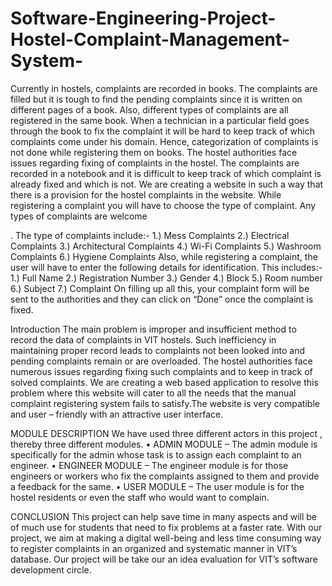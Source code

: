# Software-Engineering-Project-Hostel-Complaint-Management-System-
Currently in hostels, complaints are recorded in books. The complaints are filled but it is tough to find the pending complaints since it is written on different pages of a book. Also, different types of complaints are all registered in the same book. When a technician in a particular field goes through the book to fix the complaint it will be hard to keep track of which complaints come under his domain. Hence, categorization of complaints is not done while registering them on books.  The hostel authorities face issues regarding fixing of complaints in the hostel. The complaints are recorded in a notebook and it is difficult to keep track of which complaint is already fixed and which is not.  We are creating a website in such a way that there is a provision for the hostel complaints in the website. While registering a complaint you will have to choose the type of complaint. Any types of complaints are welcome

. The type of complaints include:-
1.)	Mess Complaints
2.)	Electrical Complaints
3.)	Architectural Complaints
4.)	Wi-Fi Complaints
5.)	Washroom Complaints
6.)	Hygiene Complaints
Also, while registering a complaint, the user will have to enter the following details for identification. This includes:-
1.)	Full Name
2.)	Registration Number
3.)	Gender
4.)	Block
5.)	Room number
6.)	Subject
7.)	Complaint
On filling up all this, your complaint form will be sent to the authorities and they can click on “Done” once the complaint is fixed.


Introduction
The main problem is improper and insufficient method to record the data of complaints in VIT hostels. Such inefficiency in maintaining proper record leads to complaints not been looked into and pending complaints remain or are overloaded.
The hostel authorities face numerous issues regarding fixing such complaints  and to keep in track of solved complaints.
We are creating a web based application to resolve this problem where this website will cater to all the needs that the manual complaint registering system fails to satisfy.The website is very compatible and user – friendly with an attractive user interface.

MODULE DESCRIPTION
We have used three different actors in this project , thereby three different modules.
•	ADMIN MODULE – The admin module is specifically for the admin whose task is to assign each complaint to an engineer.
•	ENGINEER MODULE – The engineer module is for those engineers or workers who fix the complaints assigned to them and provide a feedback for the same.
•	USER MODULE – The user module is for the hostel residents or even the staff who would want to complain.

CONCLUSION
This project can help save time in many aspects and will be of much use for students that need to fix problems at a faster rate. With our project, we aim at making a digital well-being and less time consuming way to register complaints in an organized and systematic manner in VIT’s database. Our project will be take our an idea evaluation for VIT’s software development circle.
